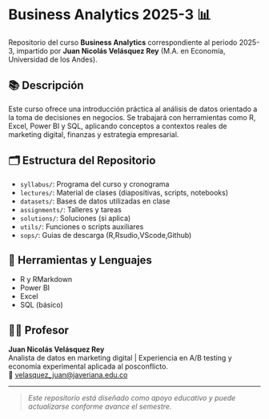 # Business Analytics 2025-3 📊

Repositorio del curso **Business Analytics** correspondiente al periodo 2025-3, impartido por **Juan Nicolás Velásquez Rey** (M.A. en Economía, Universidad de los Andes).

## 📚 Descripción
Este curso ofrece una introducción práctica al análisis de datos orientado a la toma de decisiones en negocios. Se trabajará con herramientas como R, Excel, Power BI y SQL, aplicando conceptos a contextos reales de marketing digital, finanzas y estrategia empresarial.

## 🗂 Estructura del Repositorio

- `syllabus/`: Programa del curso y cronograma
- `lectures/`: Material de clases (diapositivas, scripts, notebooks)
- `datasets/`: Bases de datos utilizadas en clase
- `assignments/`: Talleres y tareas
- `solutions/`: Soluciones (si aplica)
- `utils/`: Funciones o scripts auxiliares
-  `sops/`: Guias de descarga (R,Rsudio,VScode,Github)

## 📅 Herramientas y Lenguajes

- R y RMarkdown
- Power BI
- Excel
- SQL (básico)

## 👨‍🏫 Profesor
**Juan Nicolás Velásquez Rey**  
Analista de datos en marketing digital | Experiencia en A/B testing y economía experimental aplicada al posconflicto.  
📧 velasquez_juan@javeriana.edu.co

---

> *Este repositorio está diseñado como apoyo educativo y puede actualizarse conforme avance el semestre.*
